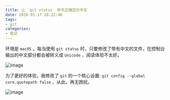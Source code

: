 ```yaml
---
title: 让 `git status` 命令正确显示中文
date: 2018-01-17 16:22:46
tags:
- git
categories:
- 笔记
---
```

环境是 `macOS` 。每当使用 `git status` 时，只要修改了带有中文的文件，在控制台输出的中文部分都会被转义成 `Unicode` ，阅读体验不太好。

![image](https://qiniu.wrzsj.top/blog/asset/img/gBwC5W)

为了更好的体验，我修改了 `git` 的一个核心设置: `git config --global core.quotepath false` ，从此，再无困扰。

![image](https://qiniu.wrzsj.top/blog/asset/img/gBwcXw)
